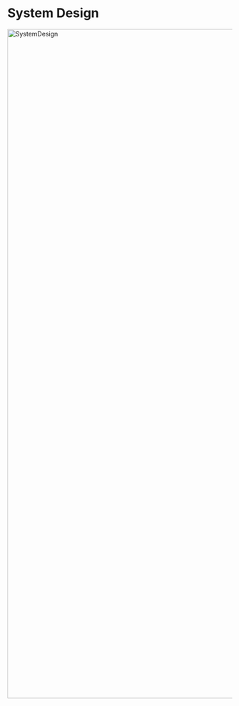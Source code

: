 # System Design

<img src="https://github.com/user-attachments/assets/aa687a87-5e5b-4b89-9c3a-8b68d8cd8b78" alt="SystemDesign" width="1500" />
